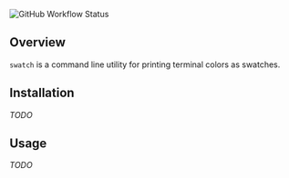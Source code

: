 ![GitHub Workflow Status](https://img.shields.io/github/workflow/status/kvnsmth/swatch/CI?style=flat-square)

## Overview

`swatch` is a command line utility for printing terminal colors as swatches.

## Installation

*TODO*

## Usage

*TODO*
